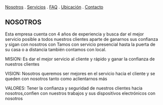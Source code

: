 [Nosotros](./nosotros.md) . [Servicios](./servicios.md) . [FAQ](FAQ.md) . [Ubicación](ubicacion.md) . [Contacto](./contacto.md)

## NOSOTROS 

Esta empresa cuenta con 4 años de experiencia y busca dar el mejor servicio posible a todos nuestros clientes aparte de ganarnos sus confianza y sigan con nosotros con Tamos con servicio presencial hasta la puerta de su casa o a distancia también contamos con local. 


MISION: Es dar el mejor servicio al cliente y rápido y ganar la confianza de nuestros clientes 

VISION: Nosotros queremos ser mejores en el servicio hacia el cliente y se queden con nosotros tanto como aclientarnos más

VALORES: Tener la confianza y seguridad de nuestros clientes hacia nosotros,confien con nuestros trabajos y sus dispositivos electrónicos con nosotros

 
   


  
  
 
